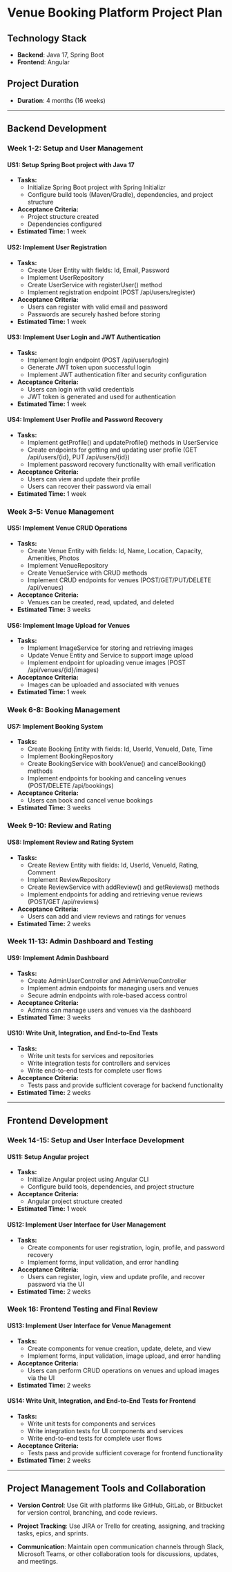 # Venue Booking Platform Project Plan

## Technology Stack
- **Backend**: Java 17, Spring Boot
- **Frontend**: Angular

## Project Duration
- **Duration**: 4 months (16 weeks)

---

## Backend Development

### Week 1-2: Setup and User Management

#### US1: Setup Spring Boot project with Java 17
- **Tasks:**
  - Initialize Spring Boot project with Spring Initializr
  - Configure build tools (Maven/Gradle), dependencies, and project structure
- **Acceptance Criteria:**
  - Project structure created
  - Dependencies configured
- **Estimated Time:** 1 week

#### US2: Implement User Registration
- **Tasks:**
  - Create User Entity with fields: Id, Email, Password
  - Implement UserRepository
  - Create UserService with registerUser() method
  - Implement registration endpoint (POST /api/users/register)
- **Acceptance Criteria:**
  - Users can register with valid email and password
  - Passwords are securely hashed before storing
- **Estimated Time:** 1 week

#### US3: Implement User Login and JWT Authentication
- **Tasks:**
  - Implement login endpoint (POST /api/users/login)
  - Generate JWT token upon successful login
  - Implement JWT authentication filter and security configuration
- **Acceptance Criteria:**
  - Users can login with valid credentials
  - JWT token is generated and used for authentication
- **Estimated Time:** 1 week

#### US4: Implement User Profile and Password Recovery
- **Tasks:**
  - Implement getProfile() and updateProfile() methods in UserService
  - Create endpoints for getting and updating user profile (GET /api/users/{id}, PUT /api/users/{id})
  - Implement password recovery functionality with email verification
- **Acceptance Criteria:**
  - Users can view and update their profile
  - Users can recover their password via email
- **Estimated Time:** 1 week

### Week 3-5: Venue Management

#### US5: Implement Venue CRUD Operations
- **Tasks:**
  - Create Venue Entity with fields: Id, Name, Location, Capacity, Amenities, Photos
  - Implement VenueRepository
  - Create VenueService with CRUD methods
  - Implement CRUD endpoints for venues (POST/GET/PUT/DELETE /api/venues)
- **Acceptance Criteria:**
  - Venues can be created, read, updated, and deleted
- **Estimated Time:** 3 weeks

#### US6: Implement Image Upload for Venues
- **Tasks:**
  - Implement ImageService for storing and retrieving images
  - Update Venue Entity and Service to support image upload
  - Implement endpoint for uploading venue images (POST /api/venues/{id}/images)
- **Acceptance Criteria:**
  - Images can be uploaded and associated with venues
- **Estimated Time:** 1 week

### Week 6-8: Booking Management

#### US7: Implement Booking System
- **Tasks:**
  - Create Booking Entity with fields: Id, UserId, VenueId, Date, Time
  - Implement BookingRepository
  - Create BookingService with bookVenue() and cancelBooking() methods
  - Implement endpoints for booking and canceling venues (POST/DELETE /api/bookings)
- **Acceptance Criteria:**
  - Users can book and cancel venue bookings
- **Estimated Time:** 3 weeks

### Week 9-10: Review and Rating

#### US8: Implement Review and Rating System
- **Tasks:**
  - Create Review Entity with fields: Id, UserId, VenueId, Rating, Comment
  - Implement ReviewRepository
  - Create ReviewService with addReview() and getReviews() methods
  - Implement endpoints for adding and retrieving venue reviews (POST/GET /api/reviews)
- **Acceptance Criteria:**
  - Users can add and view reviews and ratings for venues
- **Estimated Time:** 2 weeks

### Week 11-13: Admin Dashboard and Testing

#### US9: Implement Admin Dashboard
- **Tasks:**
  - Create AdminUserController and AdminVenueController
  - Implement admin endpoints for managing users and venues
  - Secure admin endpoints with role-based access control
- **Acceptance Criteria:**
  - Admins can manage users and venues via the dashboard
- **Estimated Time:** 3 weeks

#### US10: Write Unit, Integration, and End-to-End Tests
- **Tasks:**
  - Write unit tests for services and repositories
  - Write integration tests for controllers and services
  - Write end-to-end tests for complete user flows
- **Acceptance Criteria:**
  - Tests pass and provide sufficient coverage for backend functionality
- **Estimated Time:** 2 weeks

---

## Frontend Development

### Week 14-15: Setup and User Interface Development

#### US11: Setup Angular project
- **Tasks:**
  - Initialize Angular project using Angular CLI
  - Configure build tools, dependencies, and project structure
- **Acceptance Criteria:**
  - Angular project structure created
- **Estimated Time:** 1 week

#### US12: Implement User Interface for User Management
- **Tasks:**
  - Create components for user registration, login, profile, and password recovery
  - Implement forms, input validation, and error handling
- **Acceptance Criteria:**
  - Users can register, login, view and update profile, and recover password via the UI
- **Estimated Time:** 2 weeks

### Week 16: Frontend Testing and Final Review

#### US13: Implement User Interface for Venue Management
- **Tasks:**
  - Create components for venue creation, update, delete, and view
  - Implement forms, input validation, image upload, and error handling
- **Acceptance Criteria:**
  - Users can perform CRUD operations on venues and upload images via the UI
- **Estimated Time:** 2 weeks

#### US14: Write Unit, Integration, and End-to-End Tests for Frontend
- **Tasks:**
  - Write unit tests for components and services
  - Write integration tests for UI components and services
  - Write end-to-end tests for complete user flows
- **Acceptance Criteria:**
  - Tests pass and provide sufficient coverage for frontend functionality
- **Estimated Time:** 2 weeks

---

## Project Management Tools and Collaboration

- **Version Control**: Use Git with platforms like GitHub, GitLab, or Bitbucket for version control, branching, and code reviews.
  
- **Project Tracking**: Use JIRA or Trello for creating, assigning, and tracking tasks, epics, and sprints.
  
- **Communication**: Maintain open communication channels through Slack, Microsoft Teams, or other collaboration tools for discussions, updates, and meetings.
